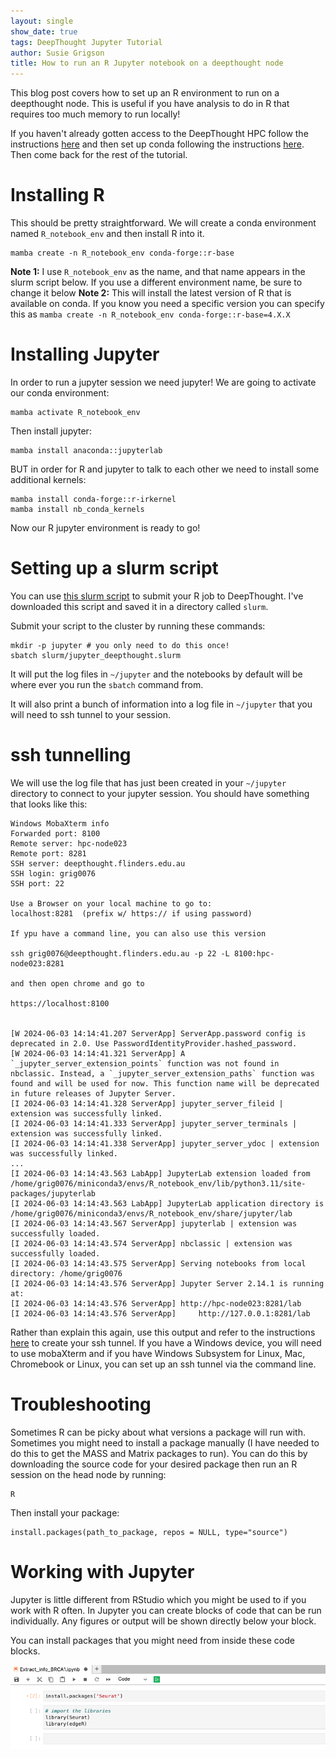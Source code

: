 ```yaml
---
layout: single
show_date: true
tags: DeepThought Jupyter Tutorial
author: Susie Grigson
title: How to run an R Jupyter notebook on a deepthought node
---
```


This blog post covers how to set up an R environment to run on a deepthought node. This is useful if you have analysis to do in R that requires too much memory to run locally! 

If you haven't already gotten access to the DeepThought HPC follow the instructions [here](https://fame.flinders.edu.au/blog/2020/09/01/deepthought) and then set up conda following the instructions [here](https://fame.flinders.edu.au/blog/2020/09/02/condadeepthought). Then come back for the rest of the tutorial. 


# Installing R

This should be pretty straightforward. We will create a conda environment named ```R_notebook_env``` and then install R into it. 

```
mamba create -n R_notebook_env conda-forge::r-base
```

**Note 1:** I use `R_notebook_env` as the name, and that name appears in the slurm script below. If you use a different environment name, be sure to change it below
**Note 2:** This will install the latest version of R that is available on conda. If you know you need a specific version you can specify this as ```mamba create -n R_notebook_env conda-forge::r-base=4.X.X```

# Installing Jupyter 
In order to run a jupyter session we need jupyter! We are going to activate our conda environment: 

```
mamba activate R_notebook_env
```

Then install jupyter: 
```
mamba install anaconda::jupyterlab
```

BUT in order for R and jupyter to talk to each other we need to  install some additional kernels: 

```
mamba install conda-forge::r-irkernel
mamba install nb_conda_kernels
```

Now our R jupyter environment is ready to go!

# Setting up a slurm script 

You can use [this slurm script](/assets/slurm/jupyter_deepthought.slurm) to submit your R job to DeepThought. I've downloaded this script and saved it in a directory called ```slurm```.  

Submit your script to the cluster by running these commands: 
```
mkdir -p jupyter # you only need to do this once!
sbatch slurm/jupyter_deepthought.slurm
```

It will put the log files in `~/jupyter` and the notebooks by default will be where ever you run the `sbatch` command from.

It will also print a bunch of information into a log file in `~/jupyter` that you will need to ssh tunnel to your session. 

# ssh tunnelling 

We will use  the log file that has just been created in your  `~/jupyter` directory to connect to your jupyter session. You should have something that looks like this: 


```text
Windows MobaXterm info
Forwarded port: 8100
Remote server: hpc-node023
Remote port: 8281
SSH server: deepthought.flinders.edu.au
SSH login: grig0076
SSH port: 22

Use a Browser on your local machine to go to:
localhost:8281  (prefix w/ https:// if using password)

If ypu have a command line, you can also use this version

ssh grig0076@deepthought.flinders.edu.au -p 22 -L 8100:hpc-node023:8281

and then open chrome and go to

https://localhost:8100


[W 2024-06-03 14:14:41.207 ServerApp] ServerApp.password config is deprecated in 2.0. Use PasswordIdentityProvider.hashed_password.
[W 2024-06-03 14:14:41.321 ServerApp] A `_jupyter_server_extension_points` function was not found in nbclassic. Instead, a `_jupyter_server_extension_paths` function was found and will be used for now. This function name will be deprecated in future releases of Jupyter Server.
[I 2024-06-03 14:14:41.328 ServerApp] jupyter_server_fileid | extension was successfully linked.
[I 2024-06-03 14:14:41.333 ServerApp] jupyter_server_terminals | extension was successfully linked.
[I 2024-06-03 14:14:41.338 ServerApp] jupyter_server_ydoc | extension was successfully linked.
...
[I 2024-06-03 14:14:43.563 LabApp] JupyterLab extension loaded from /home/grig0076/miniconda3/envs/R_notebook_env/lib/python3.11/site-packages/jupyterlab
[I 2024-06-03 14:14:43.563 LabApp] JupyterLab application directory is /home/grig0076/miniconda3/envs/R_notebook_env/share/jupyter/lab
[I 2024-06-03 14:14:43.567 ServerApp] jupyterlab | extension was successfully loaded.
[I 2024-06-03 14:14:43.574 ServerApp] nbclassic | extension was successfully loaded.
[I 2024-06-03 14:14:43.575 ServerApp] Serving notebooks from local directory: /home/grig0076
[I 2024-06-03 14:14:43.576 ServerApp] Jupyter Server 2.14.1 is running at:
[I 2024-06-03 14:14:43.576 ServerApp] http://hpc-node023:8281/lab
[I 2024-06-03 14:14:43.576 ServerApp]     http://127.0.0.1:8281/lab
```

Rather than explain this again, use this output and refer to the instructions [here](https://fame.flinders.edu.au/blog/2022/07/16/jupyter-deepthought2#ssh-tunneling) to create your ssh tunnel. If you have a Windows device, you will need to use mobaXterm and if you have Windows Subsystem for Linux, Mac, Chromebook or Linux, you can set up an ssh tunnel via the command line.  


# Troubleshooting 
Sometimes R can be picky about what versions a package will run with. Sometimes you might need to install a package manually (I have needed to do this to get the MASS and Matrix packages to run). You can do this by downloading the source code for your desired package then run an R session on the head node by running: 

```
R
```

Then install your package: 
```
install.packages(path_to_package, repos = NULL, type="source")
```

# Working with Jupyter 

Jupyter is little different from RStudio which you might be used to if you work with R often. In Jupyter you can create blocks of code that can be run individually. Any figures or output will be shown directly below your block. 

You can install packages that you might need from inside these code blocks. 

![install packages](/assets/images/install_R_packages.png)



